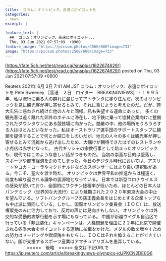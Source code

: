 ```yaml
---
title:  コラム：オリンピック、永遠にボイコットを  
categories:
- news
excerpt: |
  
feature_text: |
  ##  コラム：オリンピック、永遠にボイコット...
  Thu, 03 Jun 2021 07:57:09  +0900
feature_image: "https://picsum.photos/2560/600?image=733"
image: "https://picsum.photos/2560/600?image=733"
---
```


[https://fate.5ch.net/test/read.cgi/snsplus/1622674629/](https://fate.5ch.net/test/read.cgi/snsplus/1622674629/)
posted on Thu, 03 Jun 2021 07:57:09  +0900

<!--more-->

Reuters 2021年 6月 3日 7:41 AM JST コラム：オリンピック、永遠にボイコットを Pete Sweeney ［香港　２日　ロイター　BREAKINGVIEWS］ - １９９５年、私は流行に乗る人の群れに混じってアトランタに移り住んだ。次のオリンピックを見に観光客が押し寄せるとみて、それに乗じようと考えたのだ。だが、誇大広告に惑わされ続けた他の人々と同様、私も失望する運命にあった。 多くの観光客は遠く離れた郊外のホテルに滞在し、地下鉄に乗って協賛企業向けに整備されたダウンタウンにある競技場に向かった。酷暑の中、他の場所をうろうろする人はほとんどいなかった。私はオーストラリア選手団のサポートスタッフに麺類を提供することで何とか糊口をしのいだが、地元の人々の多くは観光客が押し寄せるとみて混雑から逃げ出したため、大儲けが期待できたはずのレストランや小売店は赤字となった。 古代ギリシャの宗教行事として始まったオリンピックも、現代ではこのような悲しい話がつきものだ。 当初の崇高な目的は堕落し、スポーツや都市経済を歪めてしまった。今日のデジタル時代においては、アスリートやコカ・コーラやマクドナルドなどのスポンサーにはより良い選択肢がある。今こそ、聖火を渡す時だ。 オリンピックは世界平和の推進からは程遠く、何度も繰り返される論争の震源地となっている。 日本では新型コロナウイルスの感染が続いており、全国的にワクチン接種率が低いため、ほとんどの日本人はパンデミック（世界的な大流行）により延期された２０２０年東京大会の中止を望んでいる。ソフトバンクグループの孫正義会長をはじめとする企業トップらも中止派に賛同している。しかし、国際オリンピック委員会（ＩＯＣ）は、放送権販売のみに注力しており、反対の声には見向きもしない。 オリンピックは外交的な受動的攻撃行動を示す場にもなっている。 中国が新疆ウイグル自治区で行っている「非武装化」キャンペーンは、人権問題を理由に２２年に北京で開催される冬季大会をボイコットする運動に拍車をかけた。メダルの数を増やすための努力はドーピングや贈収賄をもたらし、ＩＯＣはそれを抑えることができていない。国が支援するスポーツ産業はアマチュアリズムを愚弄している。 　　　　　=====　後略　===== 全文は下記URLで https://jp.reuters.com/article/breakingviews-olympics-idJPKCN2DE0G6
